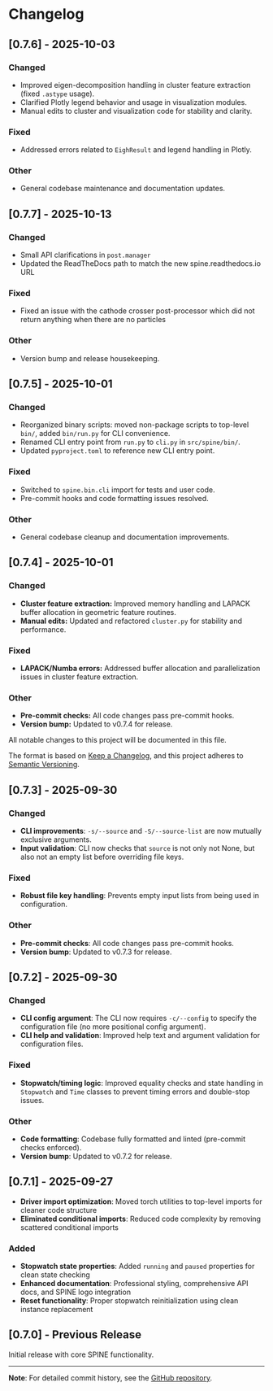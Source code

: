# Changelog

## [0.7.6] - 2025-10-03

### Changed
- Improved eigen-decomposition handling in cluster feature extraction (fixed `.astype` usage).
- Clarified Plotly legend behavior and usage in visualization modules.
- Manual edits to cluster and visualization code for stability and clarity.

### Fixed
- Addressed errors related to `EighResult` and legend handling in Plotly.

### Other
- General codebase maintenance and documentation updates.


## [0.7.7] - 2025-10-13

### Changed
- Small API clarifications in `post.manager`
- Updated the ReadTheDocs path to match the new spine.readthedocs.io URL

### Fixed
- Fixed an issue with the cathode crosser post-processor which did not return anything when there are no particles

### Other
- Version bump and release housekeeping.

## [0.7.5] - 2025-10-01

### Changed
- Reorganized binary scripts: moved non-package scripts to top-level `bin/`, added `bin/run.py` for CLI convenience.
- Renamed CLI entry point from `run.py` to `cli.py` in `src/spine/bin/`.
- Updated `pyproject.toml` to reference new CLI entry point.
 
### Fixed
- Switched to `spine.bin.cli` import for tests and user code.
- Pre-commit hooks and code formatting issues resolved.

### Other
- General codebase cleanup and documentation improvements.

## [0.7.4] - 2025-10-01

### Changed
- **Cluster feature extraction:** Improved memory handling and LAPACK buffer allocation in geometric feature routines.
- **Manual edits:** Updated and refactored `cluster.py` for stability and performance.

### Fixed
- **LAPACK/Numba errors:** Addressed buffer allocation and parallelization issues in cluster feature extraction.

### Other
- **Pre-commit checks:** All code changes pass pre-commit hooks.
- **Version bump:** Updated to v0.7.4 for release.

All notable changes to this project will be documented in this file.

The format is based on [Keep a Changelog](https://keepachangelog.com/en/1.0.0/),
and this project adheres to [Semantic Versioning](https://semver.org/spec/v2.0.0.html).

## [0.7.3] - 2025-09-30

### Changed
- **CLI improvements**: `-s/--source` and `-S/--source-list` are now mutually exclusive arguments.
- **Input validation**: CLI now checks that `source` is not only not None, but also not an empty list before overriding file keys.

### Fixed
- **Robust file key handling**: Prevents empty input lists from being used in configuration.

### Other
- **Pre-commit checks**: All code changes pass pre-commit hooks.
- **Version bump**: Updated to v0.7.3 for release.

## [0.7.2] - 2025-09-30

### Changed
- **CLI config argument**: The CLI now requires `-c/--config` to specify the configuration file (no more positional config argument).
- **CLI help and validation**: Improved help text and argument validation for configuration files.

### Fixed
- **Stopwatch/timing logic**: Improved equality checks and state handling in `Stopwatch` and `Time` classes to prevent timing errors and double-stop issues.

### Other
- **Code formatting**: Codebase fully formatted and linted (pre-commit checks enforced).
- **Version bump**: Updated to v0.7.2 for release.

## [0.7.1] - 2025-09-27

- **Driver import optimization**: Moved torch utilities to top-level imports for cleaner code structure
- **Eliminated conditional imports**: Reduced code complexity by removing scattered conditional imports

### Added
- **Stopwatch state properties**: Added `running` and `paused` properties for clean state checking
- **Enhanced documentation**: Professional styling, comprehensive API docs, and SPINE logo integration
- **Reset functionality**: Proper stopwatch reinitialization using clean instance replacement

## [0.7.0] - Previous Release

Initial release with core SPINE functionality.

---

**Note**: For detailed commit history, see the [GitHub repository](https://github.com/DeepLearnPhysics/spine).
